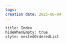 ```yaml
---
tags: 
creation date: 2025-06-04
---
```



```table-of-contents
title: Index
hideWhenEmpty: true
style: nestedOrderedList
```
